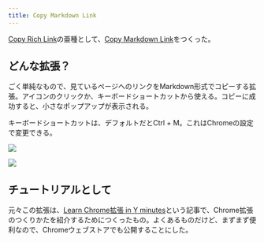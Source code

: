 ```yaml
---
title: Copy Markdown Link
---
```

[Copy Rich Link](https://chrome.google.com/webstore/detail/copy-rich-link/hikiamlgpdcabppakpmemaofmkgknpea)の亜種として、[Copy Markdown Link](https://chrome.google.com/webstore/detail/copy-markdown-link/gkceaaphhbeanfciglgpffnncfpipjpa)をつくった。

どんな拡張？
------

ごく単純なもので、見ているページへのリンクをMarkdown形式でコピーする拡張。アイコンのクリックか、キーボードショートカットから使える。コピーに成功すると、小さなポップアップが表示される。

キーボードショートカットは、デフォルトだとCtrl + M。これはChromeの設定で変更できる。

![](https://lh5.googleusercontent.com/BoAZxkbv-2qnHGb_c_lURs_BAO13q2nl46Gi1ILtqtw9SNK_hyvPudy5cTvBGZhzSj0yRuvc4GPheMsR5UkQIRrY9zF7NCzOfW3oLljg_XkD-bFqBYDyuC-K3Z8ZLDEoITgiERL_m3k9nCzx0A)

![](https://lh5.googleusercontent.com/c-Hq0ZUU44p0XwCyNTfLV5wAvo2_tduYH23ps62pB_iktpI-JLprGNRzYvGJaTvfFwibp2Mi6sLT1JuS5vtAAs09Lpl_InXWHoTnzQ1HRvMD1y_suSRnvArxdxCnvWCShhtmEHTQU3XUgkHi9g)

チュートリアルとして
----------

元々この拡張は、[Learn Chrome拡張 in Y minutes](https://r7kamura.com/articles/2022-05-18-learn-chrome-extention-in-y-minutes)という記事で、Chrome拡張のつくりかたを紹介するためにつくったもの。よくあるものだけど、まずまず便利なので、Chromeウェブストアでも公開することにした。
